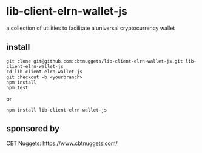 # lib-client-elrn-wallet-js
a collection of utilities to facilitate a universal cryptocurrency wallet  

## install
```
git clone git@github.com:cbtnuggets/lib-client-elrn-wallet-js.git lib-client-elrn-wallet-js
cd lib-client-elrn-wallet-js
git checkout -b <yourbranch>
npm install
npm test
```

or 
```
npm install lib-client-elrn-wallet-js
```

## sponsored by
CBT Nuggets: https://www.cbtnuggets.com/  

